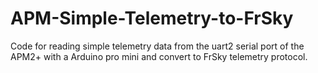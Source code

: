 APM-Simple-Telemetry-to-FrSky
=============================
Code for reading simple telemetry data from the uart2 serial port of the APM2+ with a Arduino pro mini
and convert to FrSky telemetry protocol.
